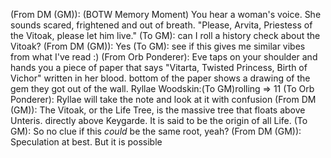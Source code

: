 (From DM (GM)): (BOTW Memory Moment) You hear a woman's voice. She sounds scared, frightened and out of breath. "Please, Arvita, Priestess of the Vitoak, please let him live."
(To GM): can I roll a history check about the Vitoak?
(From DM (GM)): Yes
(To GM): see if this gives me similar vibes from what I've read :)
(From Orb Ponderer): Eve taps on your shoulder and hands you a piece of paper that says "Vitarta, Twisted Princess, Birth of Vichor" written in her blood. bottom of the paper shows a drawing of the gem they got out of the wall.
Ryllae Woodskin:(To GM)rolling => 11
(To Orb Ponderer): Ryllae will take the note and look at it with confusion
(From DM (GM)): The Vitoak, or the Life Tree, is the massive tree that floats above Unteris. directly above Keygarde. It is said to be the origin of all Life.
(To GM): So no clue if this _could_ be the same root, yeah?
(From DM (GM)): Speculation at best. But it is possible
